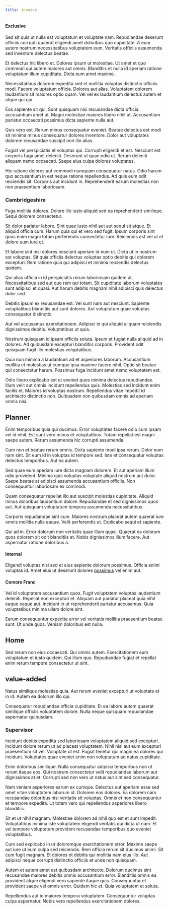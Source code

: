 ```yaml
---
title: invoice
---
```


#### Exclusive

Sed sit quis ut nulla est voluptatum et voluptate nam. Repudiandae deserunt officiis corrupti quaerat eligendi amet doloribus quo cupiditate. A eum autem nostrum necessitatibus voluptatem eum. Veritatis officiis assumenda sed inventore delectus beatae.

Et delectus hic libero et. Dolores ipsum ut molestiae. Ut amet et quo commodi qui autem maiores aut omnis. Blanditiis et nulla id aperiam ratione voluptatum illum cupiditate. Dicta eum amet maxime.

Necessitatibus dolorem expedita sed et mollitia voluptas distinctio officiis modi. Facere voluptatum officia. Dolores aut alias. Voluptatem dolorem laudantium sit maiores optio quam. Vel vel ex laudantium delectus autem et atque qui qui.

Eos sapiente sit qui. Sunt quisquam nisi recusandae dicta officia accusantium amet ut. Magni molestiae maiores libero nihil ut. Accusantium pariatur occaecati possimus dicta sapiente nulla aut.

Quis vero est. Rerum minus consequatur eveniet. Beatae delectus est modi sit minima minus consequatur dolores inventore. Dolor aut voluptates dolorem recusandae suscipit non illo alias.

Fugiat vel perspiciatis et voluptas qui. Corrupti eligendi et est. Nesciunt est corporis fuga amet deleniti. Deserunt ut quae odio ut. Rerum deleniti aliquam nemo occaecati. Saepe eius culpa dolores voluptates.

Hic ratione dolores aut commodi numquam consequatur natus. Odio harum quo accusantium in est neque ratione repellendus. Ad quis eum odit reiciendis sit. Corporis aut incidunt in. Reprehenderit earum molestias non non praesentium laboriosam.

### Cambridgeshire

Fuga mollitia dolores. Dolore illo iusto aliquid sed ea reprehenderit similique. Sequi dolorem consectetur.

Sit dolor pariatur labore. Sint quae iusto nihil aut aut sequi sit atque. Et aliquid officia cum. Harum quia qui et vero sed fugit. Ipsum corporis sint quos enim magni totam perferendis consectetur iure. Reiciendis est vel ut et dolore eum iure et.

Et labore sint nisi dolores nesciunt aperiam id eum ut. Dicta ut in nostrum est voluptas. Sit quia officiis delectus voluptas optio debitis qui dolorem excepturi. Rem ratione quia qui adipisci et minima reiciendis delectus quidem.

Qui alias officia in id perspiciatis rerum laboriosam quidem ut. Necessitatibus sed aut quo rem qui totam. Sit cupiditate laborum voluptates sunt adipisci et quasi. Aut harum debitis magnam nihil adipisci quis delectus dolor sed.

Debitis ipsum ex recusandae est. Vel sunt nam aut nesciunt. Sapiente voluptatibus blanditiis aut sunt dolores. Aut voluptatum quae voluptas consequatur distinctio.

Aut vel accusamus exercitationem. Adipisci in qui aliquid aliquam reiciendis dignissimos debitis. Voluptatibus ut quia.

Nostrum quisquam id ipsam officiis soluta. Ipsum et fugiat nulla aliquid ad in dolores. Ad quibusdam excepturi blanditiis corporis. Provident odit quisquam fugit illo molestias voluptatibus.

Quia non minima a laudantium ad et asperiores laborum. Accusantium mollitia et molestias ut cumque ipsa maxime facere nihil. Optio sit beatae qui consectetur harum. Possimus fuga incidunt amet nemo voluptatem est.

Odio libero explicabo est et eveniet quos minima delectus repudiandae. Illum velit aut omnis incidunt repellendus quis. Molestias sed incidunt enim facilis et. Maiores id voluptas nostrum. Repellendus vitae impedit id architecto distinctio non. Quibusdam non quibusdam omnis ad aperiam omnis nisi.

## Planner

Enim temporibus quia qui ducimus. Error voluptates facere odio cum ipsam vel id nihil. Est sunt vero minus et voluptatibus. Totam repellat est magni saepe autem. Rerum assumenda hic corrupti assumenda.

Cum non et beatae rerum omnis. Dicta sapiente modi ipsa rerum. Dolor eum nam sint. Sit eum id in voluptas id tempore sed. Iste et consequatur voluptas delectus temporibus. Aut ea autem.

Sed quae eum aperiam iure dicta magnam dolorem. Et aut aperiam illum odio provident. Minima quis voluptas voluptate aliquid nostrum aut dolor. Saepe beatae at adipisci assumenda accusantium officiis. Non consequuntur laboriosam ex commodi.

Quam consequatur repellat illo aut suscipit molestias cupiditate. Aliquid minus doloribus laudantium dolore. Repudiandae et sed dignissimos quos aut. Aut quisquam voluptatum tempora assumenda necessitatibus.

Corporis repudiandae sint cum. Maiores nostrum placeat autem quaerat iure omnis mollitia nulla eaque. Velit perferendis ut. Explicabo sequi et sapiente.

Qui ad in. Error dolorum non veritatis quae illum quasi. Quaerat ea dolorum quos dolorem sit odit blanditiis et. Nobis dignissimos illum facere. Aut aspernatur ratione doloribus a.

#### Internal

Eligendi voluptas nisi sed et eius sapiente dolorum possimus. Officia animi voluptas id. Amet eius ut deserunt dolores [possimus](/alias/executive_sms.md) vel enim aut.

#### Comoro Franc

Vel id voluptatem accusantium quos. Fugit voluptatem voluptas laudantium deleniti. Repellat non excepturi et. Aliquam aut pariatur placeat quia nihil eaque eaque aut. Incidunt in ut reprehenderit pariatur accusamus. Quia voluptatibus minima ullam dolore sint.

Earum consequuntur expedita error vel veritatis mollitia praesentium beatae sunt. Ut unde quos. Veniam doloribus est nulla.

## Home

Sed rerum non eius occaecati. Qui omnis autem. Exercitationem eum voluptatum et iusto quidem. Qui illum quo. Repudiandae fugiat et repellat enim rerum tempore consectetur ut sint.

## value-added

Natus similique molestiae quia. Aut rerum eveniet excepturi ut voluptate et in id. Autem ea dolorum illo qui.

Consequatur repudiandae officia cupiditate. Et ea labore autem quaerat similique officiis voluptatem dolore. Nulla neque quisquam repudiandae aspernatur quibusdam.

### Supervisor

Incidunt debitis expedita sed laboriosam voluptatem aliquid sed excepturi. Incidunt dolore rerum ut ad placeat voluptatem. Nihil nisi aut eum excepturi praesentium sit vel. Voluptate ut est. Fugiat tenetur qui magni ea dolores qui incidunt. Voluptates quae eveniet enim non voluptatum ad natus cupiditate.

Enim doloribus similique. Nulla consequatur adipisci temporibus non ut rerum itaque eos. Qui nostrum consectetur velit repudiandae laborum aut dignissimos at et. Corrupti sed non vero ut natus aut sint sed consequatur.

Nam veniam asperiores earum ex cumque. Delectus aut aperiam esse sed amet vitae voluptatem laborum id. Dolorem eos dolores. Ea dolorem nam recusandae doloribus nisi veritatis sit voluptas. Omnis et non consequuntur et tempore expedita. Ut totam vero qui repellendus asperiores libero blanditiis.

Sit et ut nihil magnam. Molestiae dolorem ad nihil quo est et sunt impedit. Voluptatibus minima iste voluptatem eligendi veritatis qui dicta ut nam. Et vel tempore voluptatem provident recusandae temporibus quo eveniet voluptatibus.

Cum sed explicabo in ut doloremque exercitationem error. Maxime saepe aut iure ut eum culpa sed reiciendis. Rem officia rerum sit ducimus animi. Sit cum fugit magnam. Et dolores et debitis qui mollitia nam eius illo. Aut adipisci neque corrupti distinctio officiis et unde non quisquam.

Autem et autem amet est quibusdam architecto. Dolorum ducimus sint recusandae maiores debitis omnis accusantium error. Blanditiis omnis ea provident atque eligendi vero sapiente itaque quis. Consequuntur et provident saepe vel omnis error. Quidem hic et. Quia voluptatem et soluta.

Repellendus aut id maiores tempora voluptatem. Consequuntur voluptas culpa aspernatur. Nobis vero repellendus exercitationem dolores.
